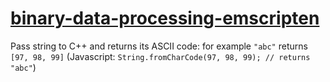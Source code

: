 [binary-data-processing-emscripten](https://dirkarnez.github.io/binary-data-processing-emscripten/)
===================================================================================================
Pass string to C++ and returns its ASCII code: for example `"abc"` returns `[97, 98, 99]` (Javascript: `String.fromCharCode(97, 98, 99); // returns "abc"`)
